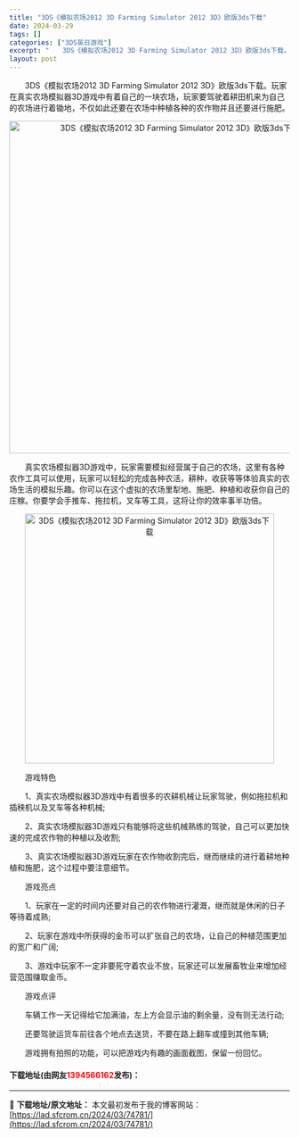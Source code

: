 ```yaml
---
title: "3DS《模拟农场2012 3D Farming Simulator 2012 3D》欧版3ds下载"
date: 2024-03-29
tags: []
categories: ["3DS英日游戏"]
excerpt: "　　3DS《模拟农场2012 3D Farming Simulator 2012 3D》欧版3ds下载。玩家在真实农场模拟器3D游戏中有着自己的一块农场，玩家要驾驶着耕田机来为自己的农场进行着锄地，不仅如此还要在农场中种植各种的农作物并且还要进行施肥。 　　真实农场模拟器3D游戏中，玩家需要模拟经营&hellip;"
layout: post
---
```


 <p>　　3DS《模拟农场2012 3D Farming Simulator 2012 3D》欧版3ds下载。玩家在真实农场模拟器3D游戏中有着自己的一块农场，玩家要驾驶着耕田机来为自己的农场进行着锄地，不仅如此还要在农场中种植各种的农作物并且还要进行施肥。</p> <p align="center"><img align="" border="0" src="https://lad.sfcrom.cn/wp-content/uploads/2024/03/20240329_6606255678b40.png" width="596" alt="3DS《模拟农场2012 3D Farming Simulator 2012 3D》欧版3ds下载" /></p> <p>　　真实农场模拟器3D游戏中，玩家需要模拟经营属于自己的农场，这里有各种农作工具可以使用，玩家可以轻松的完成各种农活，耕种，收获等等体验真实的农场生活的模拟乐趣。你可以在这个虚拟的农场里犁地、施肥、种植和收获你自己的庄稼。你要学会手推车、拖拉机，叉车等工具，这将让你的效率事半功倍。</p> <p align="center"><img align="" border="0" src="https://lad.sfcrom.cn/wp-content/uploads/2024/03/20240329_660625578aff6.png" width="448" alt="3DS《模拟农场2012 3D Farming Simulator 2012 3D》欧版3ds下载" /></p> <p>　　游戏特色</p> <p>　　1、真实农场模拟器3D游戏中有着很多的农耕机械让玩家驾驶，例如拖拉机和插秧机以及叉车等各种机械;</p> <p>　　2、真实农场模拟器3D游戏只有能够将这些机械熟练的驾驶，自己可以更加快速的完成农作物的种植以及收割;</p> <p>　　3、真实农场模拟器3D游戏玩家在农作物收割完后，继而继续的进行着耕地种植和施肥，这个过程中要注意细节。</p> <p>　　游戏亮点</p> <p>　　1、玩家在一定的时间内还要对自己的农作物进行灌溉，继而就是休闲的日子等待着成熟;</p> <p>　　2、玩家在游戏中所获得的金币可以扩张自己的农场，让自己的种植范围更加的宽广和广阔;</p> <p>　　3、游戏中玩家不一定非要死守着农业不放，玩家还可以发展畜牧业来增加经营范围赚取金币。</p> <p>　　游戏点评</p> <p>　　车辆工作一天记得给它加满油，左上方会显示油的剩余量，没有则无法行动;</p> <p>　　还要驾驶运货车前往各个地点去送货，不要在路上翻车或撞到其他车辆;</p> <p>　　游戏拥有拍照的功能，可以把游戏内有趣的画面截图，保留一份回忆。</p> <p><h4>下载地址(由网友<font color="red">1394566162</font>发布)：</h4></p> 

---
📖 **下载地址/原文地址：** 本文最初发布于我的博客网站：[https://lad.sfcrom.cn/2024/03/74781/](https://lad.sfcrom.cn/2024/03/74781/)
